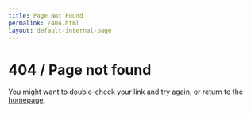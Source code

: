 ```yaml
---
title: Page Not Found
permalink: /404.html
layout: default-internal-page
---
```

<div class="four-oh-four">
  <h1>404 / Page not found</h1>

  <p>You might want to double-check your link and try again, or return to the <a href="../">homepage</a>.
  </p>
</div>
